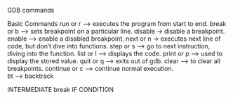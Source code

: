 GDB commands

Basic Commands 
 run or r      –> executes the program from start to end.
 break or b    –> sets breakpoint on a particular line.
 disable       -> disable a breakpoint.
 enable        –> enable a disabled breakpoint.
 next or n     -> executes next line of code, but don’t dive into functions.
 step or s     –> go to next instruction, diving into the function.
 list or l     –> displays the code.
 print or p    –> used to display the stored value.
 quit or q     –> exits out of gdb.
 clear         –> to clear all breakpoints.
 continue or c –> continue normal execution.        
 bt            –> backtrack
 
 
INTERMEDIATE
 break IF CONDITION
